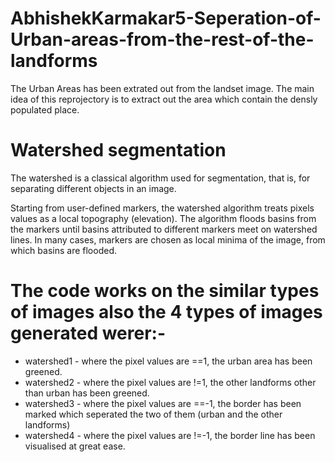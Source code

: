 # AbhishekKarmakar5-Seperation-of-Urban-areas-from-the-rest-of-the-landforms
The Urban Areas has been extrated out from the landset image. The main idea of this reprojectory is to extract out the area which contain the densly populated place.

# Watershed segmentation

The watershed is a classical algorithm used for segmentation, that is, for separating different objects in an image.

Starting from user-defined markers, the watershed algorithm treats pixels values as a local topography (elevation). The algorithm floods basins from the markers until basins attributed to different markers meet on watershed lines. In many cases, markers are chosen as local minima of the image, from which basins are flooded.

# The code works on the similar types of images also the 4 types of images generated werer:-
* watershed1 - where the pixel values are ==1, the urban area has been greened.
* watershed2 - where the pixel values are !=1, the other landforms other than urban has been greened.
* watershed3 - where the pixel values are ==-1, the border has been marked which seperated the two of them (urban and the other landforms)
* watershed4 - where the pixel values are !=-1, the border line has been visualised at great ease.
